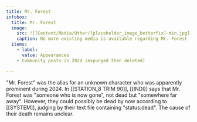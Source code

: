 ```yaml
---
title: Mr. Forest
infobox:
  title: Mr. Forest
  image:
    src: ![[Content/Media/Other/[placeholder_image_betterfix]-min.jpg]]
    caption: No more existing media is available regarding Mr. Forest
  items:
    - label: 
      value: Appearances
	- Community posts in 2024 (expunged then deleted)

---
```


"Mr. Forest" was the alias for an unknown character who was apparently prominent during 2024. In [[STATION_8 TRIM 90]], [[INDI]] says that Mr. Forest was "someone who is now gone", not dead but "somewhere far away". However, they could possibly be dead by now according to [[SYSTEM]], judging by their text file containing "status:dead". The cause of their death remains unclear.
